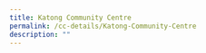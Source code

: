 ```yaml
---
title: Katong Community Centre
permalink: /cc-details/Katong-Community-Centre
description: ""
---
```

